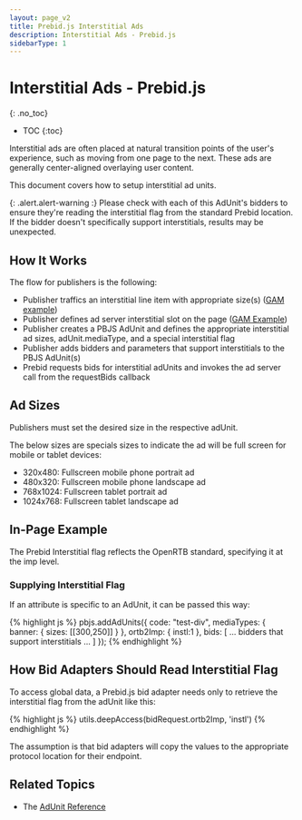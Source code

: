 ```yaml
---
layout: page_v2
title: Prebid.js Interstitial Ads
description: Interstitial Ads - Prebid.js
sidebarType: 1
---
```


# Interstitial Ads - Prebid.js
{: .no_toc}

* TOC
{:toc}

Interstitial ads are often placed at natural transition points of the user's experience, such as moving from one page to the next. These ads are generally center-aligned overlaying user content. 

This document covers how to setup interstitial ad units.

{: .alert.alert-warning :}
Please check with each of this AdUnit's bidders to ensure they're reading the interstitial flag from the standard Prebid location.
If the bidder doesn't specifically support interstitials, results may be unexpected.


## How It Works

The  flow for publishers is the following:
- Publisher traffics an interstitial line item with appropriate size(s) ([GAM example](https://support.google.com/admanager/answer/9840201?hl=en))
- Publisher defines ad server interstitial slot on the page ([GAM Example](https://developers.google.com/publisher-tag/samples/display-web-interstitial-ad))
- Publisher creates a PBJS AdUnit and defines the appropriate interstitial ad sizes, adUnit.mediaType, and a special interstitial flag
- Publisher adds bidders and parameters that support interstitials to the PBJS AdUnit(s)
- Prebid requests bids for interstitial adUnits and invokes the ad server call from the requestBids callback

## Ad Sizes
Publishers must set the desired size in the respective adUnit. 

The below sizes are specials sizes to indicate the ad will be full screen for mobile or tablet devices:
- 320x480: Fullscreen mobile phone portrait ad
- 480x320: Fullscreen mobile phone landscape ad 
- 768x1024: Fullscreen tablet portrait ad
- 1024x768: Fullscreen tablet landscape ad

## In-Page Example

The Prebid Interstitial flag reflects the OpenRTB standard, specifying it at the imp level.

### Supplying Interstitial Flag

If an attribute is specific to an AdUnit, it can be passed this way:

{% highlight js %}
pbjs.addAdUnits({
    code: "test-div",
    mediaTypes: {
        banner: {
            sizes: [[300,250]]
        }
    },
    ortb2Imp: {
        instl:1
    },
    bids: [
      ... bidders that support interstitials ...
    ]
});
{% endhighlight %}



## How Bid Adapters Should Read Interstitial Flag

To access global data, a Prebid.js bid adapter needs only to retrieve the interstitial flag from the adUnit like this:

{% highlight js %}
utils.deepAccess(bidRequest.ortb2Imp, 'instl')
{% endhighlight %}


The assumption is that bid adapters will copy the values to the appropriate protocol location for their endpoint.

## Related Topics

- The [AdUnit Reference](/dev-docs/adunit-reference.html)
